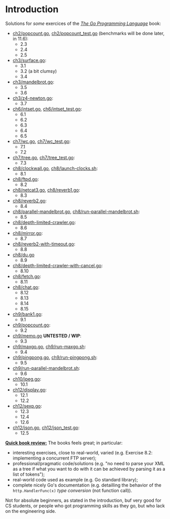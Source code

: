 # Introduction

Solutions for *some* exercices of the [*The Go Programming Language*][gopl] book:

  - [ch2/popcount.go][gh-mb-gopl-ch2/popcount.go],
  [ch2/popcount_test.go][gh-mb-gopl-ch2/popcount_test.go]
  (benchmarks will be done later, in 11.6):
    - 2.3
    - 2.4
    - 2.5
  - [ch3/surface.go][gh-mb-gopl-ch3/surface.go]:
    - 3.1
    - 3.2 (a bit clumsy)
    - 3.4
  - [ch3/mandelbrot.go][gh-mb-gopl-ch3/mandelbrot.go]:
    - 3.5
    - 3.6
  - [ch3/z4-newton.go][gh-mb-gopl-ch3/z4-newton.go]:
    - 3.7
  - [ch6/intset.go][gh-mb-gopl-ch6/intset.go],
  [ch6/intset_test.go][gh-mb-gopl-ch6/intset_test.go]:
    - 6.1
    - 6.2
    - 6.3
    - 6.4
    - 6.5
  - [ch7/wc.go][gh-mb-gopl-ch7/wc.go], [ch7/wc_test.go][gh-mb-gopl-ch7/wc_test.go]:
    - 7.1
    - 7.2
  - [ch7/tree.go][gh-mb-gopl-ch7/tree.go], [ch7/tree_test.go][gh-mb-gopl-ch7/tree_test.go]:
    - 7.3
  - [ch8/clockwall.go][gh-mb-gopl-ch8/clockwall.go],
  [ch8/launch-clocks.sh][gh-mb-gopl-ch8/launch-clocks.sh]:
    - 8.1
  - [ch8/ftpd.go][gh-mb-gopl-ch8/ftpd.go]:
    - 8.2
  - [ch8/netcat3.go][gh-mb-gopl-ch8/netcat3.go],
   [ch8/reverb1.go][gh-mb-gopl-ch8/reverb1.go]:
    - 8.3
  - [ch8/reverb2.go][gh-mb-gopl-ch8/reverb2.go]:
    - 8.4
  - [ch8/parallel-mandelbrot.go][gh-mb-gopl-ch8/parallel-mandelbrot.go],
  [ch8/run-parallel-mandelbrot.sh][gh-mb-gopl-ch8/run-parallel-mandelbrot.sh]:
    - 8.5
  - [ch8/depth-limited-crawler.go][gh-mb-gopl-ch8/depth-limited-crawler.go]:
    - 8.6
  - [ch8/mirror.go][gh-mb-gopl-ch8/mirror.go]:
    - 8.7
  - [ch8/reverb2-with-timeout.go][gh-mb-gopl-ch8/reverb2-with-timeout.go]:
    - 8.8
  - [ch8/du.go][gh-mb-gopl-ch8/du.go]
    - 8.9
  - [ch8/depth-limited-crawler-with-cancel.go][gh-mb-gopl-ch8/depth-limited-crawler-with-cancel.go]:
    - 8.10
  - [ch8/fetch.go][gh-mb-gopl-ch8/fetch.go]:
    - 8.11
  - [ch8/chat.go][gh-mb-gopl-ch8/chat.go]:
    - 8.12
    - 8.13
    - 8.14
    - 8.15
  - [ch9/bank1.go][gh-mb-gopl-ch9/bank1.go]:
    - 9.1
  - [ch9/popcount.go][gh-mb-gopl-ch9/popcount.go]:
    - 9.2
  - [ch9/memo.go][gh-mb-gopl-ch9/memo.go] **UNTESTED / WIP**:
    - 9.3
  - [ch9/maxgo.go][gh-mb-gopl-ch9/maxgo.go],
  [ch9/run-maxgo.sh][gh-mb-gopl-ch9/run-maxgo.sh]:
    - 9.4
  - [ch9/pingpong.go][gh-mb-gopl-ch9/pingpong.go],
  [ch9/run-pingpong.sh][gh-mb-gopl-ch9/run-pingpong.sh]:
    - 9.5
  - [ch9/run-parallel-mandelbrot.sh][gh-mb-gopl-ch9/run-parallel-mandelbrot.sh]:
    - 9.6
  - [ch10/jpeg.go][gh-mb-gopl-ch10/jpeg.go]:
    - 10.1
  - [ch12/display.go][gh-mb-gopl-ch12/display.go]:
    - 12.1
    - 12.2
  - [ch12/sexp.go][gh-mb-gopl-ch12/sexp.go]:
    - 12.3
    - 12.4
    - 12.6
  - [ch12/json.go][gh-mb-gopl-ch12/json.go],
  [ch12/json_test.go][gh-mb-gopl-ch12/json_test.go]:
    - 12.5

**<u>Quick book review:</u>** The books feels great; in particular:

  - interesting exercises, close to real-world, varied (e.g.
  Exercise 8.2: implementing a concurrent FTP server);
  - professional/pragmatic code/solutions (e.g. "no need to parse
  your XML as a tree if what you want to do with it can be achieved by
  parsing it as a list of tokens");
  - real-world code used as example (e.g. Go standard library);
  - complete nicely Go's documentation (e.g. detailling the behavior of the
  ``http.HandlerFunc(x)`` *type conversion* (not function call)).

Not for absolute beginners, as stated in the introduction, buf very
good for CS students, or people who got programming skills as they go,
but who lack on the engineering side.

<!--

3.3:
	probably, compute the derivative to determine peeks & valleys;
	not sure how to get the proportionality correct from there to grab
	correct blue<->red gradients (isn't the derivative too local?)
	Maybe there's a clever approach, e.g. from the deformation of the
	polygons?

3.8
	numerical work with benchmark, p82

3.9
	easy

Eventually:
	7.4 / 7.5 : p194

	p204: subtle bits regarding interfaces containing a nil pointer;
	would be nice to clarify all those things with proper "memory diagrams".

10.2 (p307) easy

10.3 p312

10.4 p319

11.1, 11.2 p326, writing tests
11.3, 11.4 p327 again, just about writing tests
11.5 p336 more tests

11.6 11.7 benchmarks, for resp. 2.4/2.5 and 6.1 to 6.5 (IntSet)
	(todo)

12.3 -> 12.7 p360
12.8 12.9 12.10 p366
12.11 12.12 12.13 p369/370
	reflections; at least some of them

13.1 13.2 p380 unsafe

13.3 13.4 p385: theoretically still unsafe

-->

[gopl]: https://www.gopl.io/

[gh-mb-gopl-ch2/popcount.go]: https://github.com/mbivert/gopl/blob/master/ch2/popcount.go
[gh-mb-gopl-ch2/popcount_test.go]: https://github.com/mbivert/gopl/blob/master/ch2/popcount_test.go

[gh-mb-gopl-ch3/surface.go]: https://github.com/mbivert/gopl/blob/master/ch3/surface.go

[gh-mb-gopl-ch3/mandelbrot.go]: https://github.com/mbivert/gopl/blob/master/ch3/mandelbrot.go

[gh-mb-gopl-ch3/z4-newton.go]: https://github.com/mbivert/gopl/blob/master/ch3/z4-newton.go

[gh-mb-gopl-ch6/intset.go]: https://github.com/mbivert/gopl/blob/master/ch6/intset.go
[gh-mb-gopl-ch6/intset_test.go]: https://github.com/mbivert/gopl/blob/master/ch6/intset_test.go

[gh-mb-gopl-ch7/wc.go]: https://github.com/mbivert/gopl/blob/master/ch7/wc.go
[gh-mb-gopl-ch7/wc_test.go]: https://github.com/mbivert/gopl/blob/master/ch7/wc_test.go

[gh-mb-gopl-ch7/tree.go]: https://github.com/mbivert/gopl/blob/master/ch7/tree.go
[gh-mb-gopl-ch7/tree_test.go]: https://github.com/mbivert/gopl/blob/master/ch7/tree_test.go

[gh-mb-gopl-ch8/clockwall.go]: https://github.com/mbivert/gopl/blob/master/ch8/clockwall.go
[gh-mb-gopl-ch8/launch-clocks.sh]: https://github.com/mbivert/gopl/blob/master/ch8/launch-clocks.sh

[gh-mb-gopl-ch8/ftpd.go]: https://github.com/mbivert/gopl/blob/master/ch8/ftpd.go

[gh-mb-gopl-ch8/netcat3.go]: https://github.com/mbivert/gopl/blob/master/ch8/netcat3.go
[gh-mb-gopl-ch8/reverb1.go]: https://github.com/mbivert/gopl/blob/master/ch8/reverb1.go

[gh-mb-gopl-ch8/reverb2.go]: https://github.com/mbivert/gopl/blob/master/ch8/reverb2.go

[gh-mb-gopl-ch8/parallel-mandelbrot.go]: https://github.com/mbivert/gopl/blob/master/ch8/parallel-mandelbrot.go
[gh-mb-gopl-ch8/run-parallel-mandelbrot.sh]: https://github.com/mbivert/gopl/blob/master/ch8/run-parallel-mandelbrot.sh

[gh-mb-gopl-ch8/depth-limited-crawler.go]: https://github.com/mbivert/gopl/blob/master/ch8/depth-limited-crawler.go

[gh-mb-gopl-ch8/mirror.go]: https://github.com/mbivert/gopl/blob/master/ch8/mirror.go

[gh-mb-gopl-ch8/reverb2-with-timeout.go]: https://github.com/mbivert/gopl/blob/master/ch8/reverb2-with-timeout.go

[gh-mb-gopl-ch8/du.go]: https://github.com/mbivert/gopl/blob/master/ch8/du.go

[gh-mb-gopl-ch8/depth-limited-crawler-with-cancel.go]: https://github.com/mbivert/gopl/blob/master/ch8/depth-limited-crawler-with-cancel.go

[gh-mb-gopl-ch8/fetch.go]: https://github.com/mbivert/gopl/blob/master/ch8/fetch.go

[gh-mb-gopl-ch8/chat.go]: https://github.com/mbivert/gopl/blob/master/ch8/chat.go

[gh-mb-gopl-ch9/bank1.go]: https://github.com/mbivert/gopl/blob/master/ch9/bank1.go

[gh-mb-gopl-ch9/popcount.go]: https://github.com/mbivert/gopl/blob/master/ch9/popcount.go

[gh-mb-gopl-ch9/memo.go]: https://github.com/mbivert/gopl/blob/master/ch9/memo.go

[gh-mb-gopl-ch9/maxgo.go]: https://github.com/mbivert/gopl/blob/master/ch9/maxgo.go
[gh-mb-gopl-ch9/run-maxgo.sh]: https://github.com/mbivert/gopl/blob/master/ch9/run-maxgo.sh

[gh-mb-gopl-ch9/pingpong.go]:  https://github.com/mbivert/gopl/blob/master/ch9/pingpong.go
[gh-mb-gopl-ch9/run-pingpong.sh]: https://github.com/mbivert/gopl/blob/master/ch9/run-pingpong.sh

[gh-mb-gopl-ch9/run-parallel-mandelbrot.sh]: https://github.com/mbivert/gopl/blob/master/ch9/run-parallel-mandelbrot.sh

[gh-mb-gopl-ch10/jpeg.go]: https://github.com/mbivert/gopl/blob/master/ch10/jpeg.go

[gh-mb-gopl-ch12/display.go]: https://github.com/mbivert/gopl/blob/master/ch12/display.go

[gh-mb-gopl-ch12/sexp.go]: https://github.com/mbivert/gopl/blob/master/ch12/sexp.go

[gh-mb-gopl-ch12/json.go]: https://github.com/mbivert/gopl/blob/master/ch12/json.go
[gh-mb-gopl-ch12/json_test.go]: https://github.com/mbivert/gopl/blob/master/ch12/json_test.go
